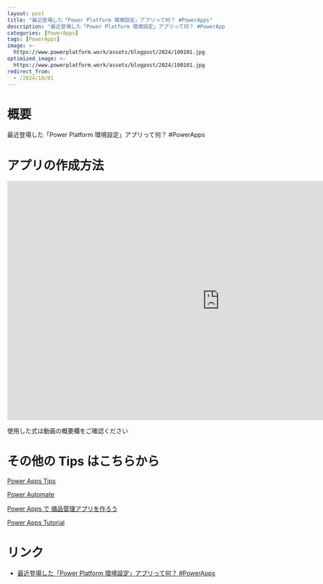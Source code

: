 ```yaml
---
layout: post
title: "最近登場した「Power Platform 環境設定」アプリって何？ #PowerApps"
description: "最近登場した「Power Platform 環境設定」アプリって何？ #PowerAppsを動画で分かりやすく解説"
categories: [PowerApps]
tags: [PowerApps]
image: >-
  https://www.powerplatform.work/assets/blogpost/2024/100101.jpg
optimized_image: >-
  https://www.powerplatform.work/assets/blogpost/2024/100101.jpg
redirect_from:
  - /2024/10/01
---
```



#  概要

最近登場した「Power Platform 環境設定」アプリって何？ #PowerApps


# アプリの作成方法

<iframe width="983" height="553" src="https://www.youtube.com/embed/aJvQuSfTF4w" title="YouTube video player" frameborder="0" allow="accelerometer; autoplay; clipboard-write; encrypted-media; gyroscope; picture-in-picture" allowfullscreen></iframe>


使用した式は動画の概要欄をご確認ください


# その他の Tips はこちらから

[Power Apps Tips](https://www.youtube.com/watch?v=VrAQf3JQ7yM&list=PLVhFi1fb3DqakSLVMn22DDcySXh9jtzi- )


[Power Automate](https://www.youtube.com/watch?v=-YnJYT0ASEM&list=PLVhFi1fb3Dqbzic6GieqnLFgD3aTj-eHA)


[Power Apps で 備品管理アプリを作ろう](https://www.youtube.com/playlist?list=PLVhFi1fb3DqZM3HKb8Hea6XEL96990Fyn)


[Power Apps Tutorial](https://www.youtube.com/playlist?list=PLVhFi1fb3DqalxpL974VvAJvV4iWoSbe_)


# リンク


- [最近登場した「Power Platform 環境設定」アプリって何？ #PowerApps](https://www.youtube.com/watch?v=aJvQuSfTF4w)

